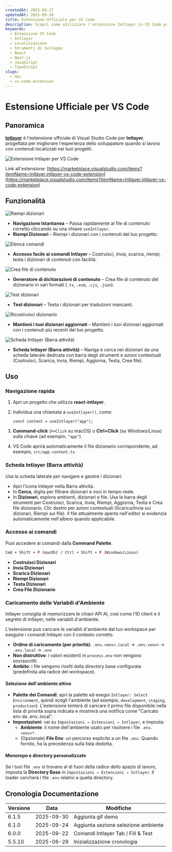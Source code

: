 ```yaml
---
createdAt: 2025-03-17
updatedAt: 2025-09-30
title: Estensione Ufficiale per VS Code
description: Scopri come utilizzare l'estensione Intlayer in VS Code per migliorare il tuo flusso di lavoro di sviluppo. Naviga rapidamente tra i contenuti localizzati e gestisci i tuoi dizionari in modo efficiente.
keywords:
  - Estensione VS Code
  - Intlayer
  - Localizzazione
  - Strumenti di Sviluppo
  - React
  - Next.js
  - JavaScript
  - TypeScript
slugs:
  - doc
  - vs-code-extension
---
```


# Estensione Ufficiale per VS Code

## Panoramica

[**Intlayer**](https://marketplace.visualstudio.com/items?itemName=Intlayer.intlayer-vs-code-extension) è l'estensione ufficiale di Visual Studio Code per **Intlayer**, progettata per migliorare l'esperienza dello sviluppatore quando si lavora con contenuti localizzati nei tuoi progetti.

![Estensione Intlayer per VS Code](https://github.com/aymericzip/intlayer/blob/main/docs/assets/vs_code_extension_demo.gif?raw=true)

Link all'estensione: [https://marketplace.visualstudio.com/items?itemName=Intlayer.intlayer-vs-code-extension](https://marketplace.visualstudio.com/items?itemName=Intlayer.intlayer-vs-code-extension)

## Funzionalità

![Riempi dizionari](https://github.com/aymericzip/intlayer-vs-code-extension/blob/master/assets/vscode_extention_fill_active_dictionary.gif?raw=true)

- **Navigazione Istantanea** – Passa rapidamente al file di contenuto corretto cliccando su una chiave `useIntlayer`.
- **Riempi Dizionari** – Riempi i dizionari con i contenuti del tuo progetto.

![Elenca comandi](https://github.com/aymericzip/intlayer-vs-code-extension/blob/master/assets/vscode_extention_list_commands.gif?raw=true)

- **Accesso facile ai comandi Intlayer** – Costruisci, invia, scarica, riempi, testa i dizionari di contenuti con facilità.

![Crea file di contenuto](https://github.com/aymericzip/intlayer-vs-code-extension/blob/master/assets/vscode_extention_create_content_file.gif?raw=true)

- **Generatore di dichiarazioni di contenuto** – Crea file di contenuto del dizionario in vari formati (`.ts`, `.esm`, `.cjs`, `.json`).

![Test dizionari](https://github.com/aymericzip/intlayer-vs-code-extension/blob/master/assets/vscode_extention_test_missing_dictionary.gif?raw=true)

- **Test dizionari** – Testa i dizionari per traduzioni mancanti.

![Ricostruisci dizionario](https://github.com/aymericzip/intlayer-vs-code-extension/blob/master/assets/vscode_extention_rebuild_dictionary.gif?raw=true)

- **Mantieni i tuoi dizionari aggiornati** – Mantieni i tuoi dizionari aggiornati con i contenuti più recenti del tuo progetto.

![Scheda Intlayer (Barra attività)](https://github.com/aymericzip/intlayer-vs-code-extension/blob/master/assets/vscode_extention_search_dictionary.gif?raw=true)

- **Scheda Intlayer (Barra attività)** – Naviga e cerca nei dizionari da una scheda laterale dedicata con barra degli strumenti e azioni contestuali (Costruisci, Scarica, Invia, Riempi, Aggiorna, Testa, Crea file).

## Uso

### Navigazione rapida

1. Apri un progetto che utilizza **react-intlayer**.
2. Individua una chiamata a `useIntlayer()`, come:

   ```tsx
   const content = useIntlayer("app");
   ```

3. **Command-click** (`⌘+Click` su macOS) o **Ctrl+Click** (su Windows/Linux) sulla chiave (ad esempio, `"app"`).
4. VS Code aprirà automaticamente il file dizionario corrispondente, ad esempio, `src/app.content.ts`.

### Scheda Intlayer (Barra attività)

Usa la scheda laterale per navigare e gestire i dizionari:

- Apri l'icona Intlayer nella Barra attività.
- In **Cerca**, digita per filtrare dizionari e voci in tempo reale.
- In **Dizionari**, esplora ambienti, dizionari e file. Usa la barra degli strumenti per Costruisci, Scarica, Invia, Riempi, Aggiorna, Testa e Crea file dizionario. Clic destro per azioni contestuali (Scarica/Invia sui dizionari, Riempi sui file). Il file attualmente aperto nell'editor si evidenzia automaticamente nell'albero quando applicabile.

### Accesso ai comandi

Puoi accedere ai comandi dalla **Command Palette**.

```sh
Cmd + Shift + P (macOS) / Ctrl + Shift + P (Windows/Linux)
```

- **Costruisci Dizionari**
- **Invia Dizionari**
- **Scarica Dizionari**
- **Riempi Dizionari**
- **Testa Dizionari**
- **Crea File Dizionario**

### Caricamento delle Variabili d'Ambiente

Intlayer consiglia di memorizzare le chiavi API AI, così come l'ID client e il segreto di Intlayer, nelle variabili d'ambiente.

L'estensione può caricare le variabili d'ambiente dal tuo workspace per eseguire i comandi Intlayer con il contesto corretto.

- **Ordine di caricamento (per priorità)**: `.env.<env>.local` → `.env.<env>` → `.env.local` → `.env`
- **Non distruttivo**: i valori esistenti in `process.env` non vengono sovrascritti.
- **Ambito**: i file vengono risolti dalla directory base configurata (predefinita alla radice del workspace).

#### Selezione dell'ambiente attivo

- **Palette dei Comandi**: apri la palette ed esegui `Intlayer: Select Environment`, quindi scegli l'ambiente (ad esempio, `development`, `staging`, `production`). L'estensione tenterà di caricare il primo file disponibile nella lista di priorità sopra indicata e mostrerà una notifica come “Caricato env da .env.<env>.local”.
- **Impostazioni**: vai su `Impostazioni → Estensioni → Intlayer`, e imposta:
  - **Ambiente**: il nome dell'ambiente usato per risolvere i file `.env.<env>*`.
  - (Opzionale) **File Env**: un percorso esplicito a un file `.env`. Quando fornito, ha la precedenza sulla lista dedotta.

#### Monorepo e directory personalizzate

Se i tuoi file `.env` si trovano al di fuori della radice dello spazio di lavoro, imposta la **Directory Base** in `Impostazioni → Estensioni → Intlayer`. Il loader cercherà i file `.env` relativi a quella directory.

## Cronologia Documentazione

| Versione | Data       | Modifiche                           |
| -------- | ---------- | ----------------------------------- |
| 6.1.5    | 2025-09-30 | Aggiunta gif demo                   |
| 6.1.0    | 2025-09-24 | Aggiunta sezione selezione ambiente |
| 6.0.0    | 2025-09-22 | Comandi Intlayer Tab / Fill & Test  |
| 5.5.10   | 2025-06-29 | Inizializzazione cronologia         |
